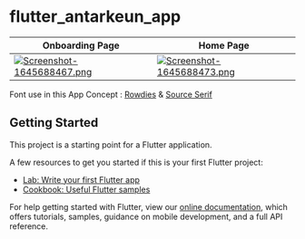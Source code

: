 # flutter_antarkeun_app

| Onboarding Page     | Home Page      |  
| ------------- | -------------    | 
| [![Screenshot-1645688467.png](https://i.postimg.cc/d31VhTt7/Screenshot-1645688467.png)](https://postimg.cc/sQkr8xWy) |  [![Screenshot-1645688473.png](https://i.postimg.cc/yN146CNx/Screenshot-1645688473.png)](https://postimg.cc/75WQXc0r) |

Font use in this App Concept : [Rowdies](https://fonts.google.com/specimen/Rowdies?preview.size=38&query=rowdies) & [Source Serif](https://fonts.google.com/specimen/Source+Serif+Pro?preview.size=38&query=source+serif)

## Getting Started

This project is a starting point for a Flutter application.

A few resources to get you started if this is your first Flutter project:

- [Lab: Write your first Flutter app](https://flutter.dev/docs/get-started/codelab)
- [Cookbook: Useful Flutter samples](https://flutter.dev/docs/cookbook)

For help getting started with Flutter, view our
[online documentation](https://flutter.dev/docs), which offers tutorials,
samples, guidance on mobile development, and a full API reference.
